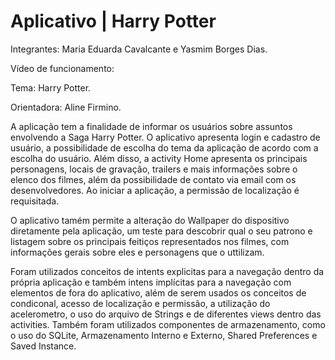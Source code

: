 # Aplicativo | Harry Potter

Integrantes: Maria Eduarda Cavalcante e Yasmim Borges Dias. 

Vídeo de funcionamento: 

Tema: Harry Potter. 

Orientadora: Aline Firmino. 

A aplicação tem a finalidade de informar os usuários sobre assuntos envolvendo a Saga Harry Potter. O aplicativo apresenta login e cadastro de usuário, a possibilidade de escolha do tema da aplicação de acordo com a escolha do usuário. Além disso, a activity Home apresenta os principais personagens, locais de gravação, trailers e mais informações sobre o elenco dos filmes, além da possibilidade de contato via email com os desenvolvedores. Ao iniciar a aplicação, a permissão de localização é requisitada.

O aplicativo tamém permite a alteração do Wallpaper do dispositivo diretamente pela aplicação, um teste para descobrir qual o seu patrono e listagem sobre os principais feitiços representados nos filmes, com informações gerais sobre eles e personagens que o uttilizam. 

Foram utilizados conceitos de intents explicitas para a navegação dentro da própria aplicação e também intens implícitas para a navegação com elementos de fora do aplicativo, além de serem usados os conceitos de condiconal, acesso de localização e permissão, a utilização do acelerometro, o uso do arquivo de Strings e de diferentes views dentro das activities. Também foram utilizados componentes de armazenamento, como o uso do SQLite, Armazenamento Interno e Externo, Shared Preferences e Saved Instance.  
